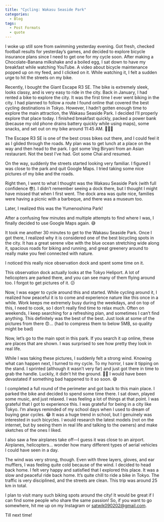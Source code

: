 ```yaml
---
title: "Cycling: Wakasu Seaside Park"
categories:
  - Blog
tags:
  - Post Formats
  - quote
---
```


I woke up still sore from swimming yesterday evening. Got fresh, checked football results for yesterday’s games, and decided to explore bicycle insurance plans since I need to get one for my cycle soon. After making a Chocolate-Banana milkshake and a boiled egg, I sat down to have my breakfast while watching YouTube. A video about bicycle maintenance popped up on my feed, and I clicked on it. While watching it, I felt a sudden urge to hit the streets on my bike.

Recently, I bought the Giant Escape R3 SE. The bike is extremely sleek, looks classy, and is very easy to ride in the city. Back in January, I had rented a bike to explore the city. It was the first time I ever went biking in the city. I had planned to follow a route I found online that covered the best cycling destinations in Tokyo. However, I hadn’t gotten enough time to explore the main attraction, the Wakasu Seaside Park. I decided I’ll properly explore that place today. I finished breakfast quickly, packed a power bank (because my old phone drains battery quickly while using maps), some snacks, and set out on my bike around 11:45 AM. 🚴🏼‍♂️

The Escape R3 SE is one of the best cross bikes out there, and I could feel it as I glided through the roads. My plan was to get lunch at a place on the way and then head to the park. I got some Veg Biryani from an Asian restaurant. Not the best I’ve had. Got some Chai and resumed.

On the way, suddenly the streets started looking very familiar. I figured I was close to the park and quit Google Maps. I tried taking some nice pictures of my bike and the roads.
<!-- 
![alt text](C:\Users\satwi\satsite\assets\images\image-1.png)

![alt text](_posts\image-2.png) -->

Right then, I went to what I thought was the Wakasu Seaside Park (with full confidence 😎). I didn’t remember seeing a dock there, but I thought I might have missed that when I first went. The dock area was quite nice, families were having a picnic with a barbeque, and there was a museum too.

Later, I realized this was the Yumenoshima Park!

After a confusing few minutes and multiple attempts to find where I was, I finally decided to use Google Maps again. 😅

It took me another 30 minutes to get to the Wakasu Seaside Park. Once I got there, I realized why it is considered one of the best bicycling spots in the city. It has a great serene vibe with the blue ocean stretching wide along it, spacious roads for biking and running, and great greenery around to really make you feel connected with nature.

I noticed this really nice observation dock and spent some time on it.

This observation dock actually looks at the Tokyo Heliport. A lot of helicopters are parked there, and you can see many of them flying around too. I forgot to get pictures of it. 😕

Now, I was eager to cycle around this and started. While cycling around it, I realized how peaceful it is to come and experience nature like this once in a while. Work keeps me extremely busy during the weekdays, and on top of this, I need to cook, so I don’t really find time to relax much. Often on weekends, I keep searching for a refreshing plan, and sometimes I can’t find anything. This definitely was the best of the best. Just look at some of the pictures from there 😍… (had to compress them to below 5MB, so quality might be bad)

Now, let’s go to the main spot in this park. If you search it up online, these are places that are shown. I was surprised to see how pretty they look in real life.

While I was taking these pictures, I suddenly felt a strong wind. Knowing what can happen next, I turned to my cycle. To my horror, I saw it tipping on the stand. I sprinted (although it wasn’t very far) and just got there in time to grab the handle. Luckily, it didn’t hit the ground. ✌🏼 I would have been devastated if something bad happened to it so soon. 😅

I completed a full round of the perimeter and got back to this main place. I parked the bike and decided to spend some time there. I sat down, played some music, and just relaxed. I was feeling a lot of things at that point. I was grateful that I got to experience this. I was grateful for being in a city like Tokyo. I’m always reminded of my school days when I used to dream of buying gear cycles. 😂 It was a huge trend in school, but I genuinely was interested in such bicycles. I would research the latest models (not on the internet, but by seeing them in real life and talking to the owners) and make sketches of the ones I liked.

I also saw a few airplanes take off—I guess it was close to an airport. Airplanes, helicopters… wonder how many different types of aerial vehicles I could have seen in a day.

The wind was very strong, though. Even with three layers, gloves, and ear mufflers, I was feeling quite cold because of the wind. I decided to head back home. I felt very happy and satisfied that I explored this place. It was a slow and peaceful ride back home. It’s quite chill to ride a bike in Tokyo. The traffic is very disciplined, and the streets are clean. This trip was around 25 km in total.

I plan to visit many such biking spots around the city! It would be great if I can find some people who share the same passion! So, if you want to go somewhere, hit me up on my Instagram or satwik090202@gmail.com.

Till next time!